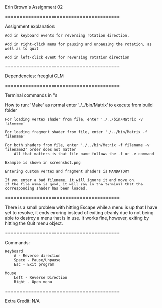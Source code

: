 Erin Brown's Assignment 02

========================================

Assignment explanation:

    Add in keyboard events for reversing rotation direction.

    Add in right-click menu for pausing and unpausing the rotation, as well as to quit

    Add in left-click event for reversing rotation direction

========================================

Dependencies:
    freeglut
    GLM

========================================

Terminal commands in ''s

How to run:
    'Make' as normal
    enter './../bin/Matrix' to execute from build folder

    For loading vertex shader from file, enter './../bin/Matrix -v filename'

    For loading fragment shader from file, enter './../bin/Matrix -f filename'

    For both shaders from file, enter './../bin/Matrix -f filename -v filename2' order does not matter
        All that matters is that file name follows the -f or -v command

    Example is shown in screenshot.png

    Entering custom vertex and fragment shaders is MANDATORY

    If you enter a bad filename, it will ignore it and move on.
    If the file name is good, it will say in the terminal that the corresponding shader has been loaded.

========================================

There is a small problem with hitting Escape while a menu is up that I have yet to resolve,
     it ends erroring instead of exiting cleanly due to not being able to destroy a menu that is in use.
    It works fine, however, exiting by hitting the Quit menu object.

========================================

Commands:

    Keyboard
        A - Reverse direction
        Space - Pause/Unpause
        Esc - Exit program

    Mouse
        Left - Reverse Direction
        Right - Open menu

========================================

Extra Credit: N/A
